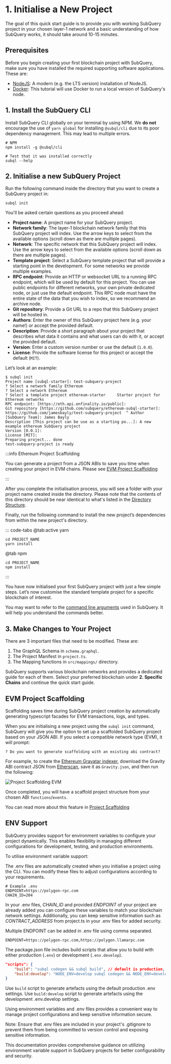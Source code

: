 # 1. Initialise a New Project

The goal of this quick start guide is to provide you with working SubQuery project in your chosen layer-1 network and a basic understanding of how SubQuery works, it should take around 10-15 minutes.

## Prerequisites

Before you begin creating your first blockchain project with SubQuery, make sure you have installed the required supporting software applications. These are:

- [NodeJS](https://nodejs.org/en/): A modern (e.g. the LTS version) installation of NodeJS.
- [Docker](https://docker.com/): This tutorial will use Docker to run a local version of SubQuery's node.

## 1. Install the SubQuery CLI

Install SubQuery CLI globally on your terminal by using NPM. We **do not** encourage the use of `yarn global` for installing `@subql/cli` due to its poor dependency management. This may lead to multiple errors.

```shell
# NPM
npm install -g @subql/cli

# Test that it was installed correctly
subql --help
```

## 2. Initialise a new SubQuery Project

Run the following command inside the directory that you want to create a SubQuery project in:

```shell
subql init
```

You'll be asked certain questions as you proceed ahead:

- **Project name**: A project name for your SubQuery project.
- **Network family**: The layer-1 blockchain network family that this SubQuery project will index. Use the arrow keys to select from the available options (scroll down as there are multiple pages).
- **Network**: The specific network that this SubQuery project will index. Use the arrow keys to select from the available options (scroll down as there are multiple pages).
- **Template project**: Select a SubQuery template project that will provide a starting point in the development. For some networks we provide multiple examples.
- **RPC endpoint**: Provide an HTTP or websocket URL to a running RPC endpoint, which will be used by default for this project. You can use public endpoints for different networks, your own private dedicated node, or just use the default endpoint. This RPC node must have the entire state of the data that you wish to index, so we recommend an archive node.
- **Git repository**: Provide a Git URL to a repo that this SubQuery project will be hosted in.
- **Authors**: Enter the owner of this SubQuery project here (e.g. your name!) or accept the provided default.
- **Description**: Provide a short paragraph about your project that describes what data it contains and what users can do with it, or accept the provided default.
- **Version**: Enter a custom version number or use the default (`1.0.0`).
- **License**: Provide the software license for this project or accept the default (`MIT`).

Let’s look at an example:

```shell
$ subql init
Project name [subql-starter]: test-subquery-project
? Select a network family Ethereum
? Select a network Ethereum
? Select a template project ethereum-starter     Starter project for Ethereum networks
RPC endpoint: [https://eth.api.onfinality.io/public]:
Git repository [https://github.com/subquery/ethereum-subql-starter]: https://github.com/jamesbayly/test-subquery-project  ^ Author [SubQuery Team]: James Bayly
Description [This project can be use as a starting po...]: A new example ethereum SubQuery project
Version [0.0.1]:
License [MIT]:
Preparing project... done
test-subquery-project is ready
```

:::info Ethereum Project Scaffolding

You can generate a project from a JSON ABIs to save you time when creating your project in EVM chains. Please see [EVM Project Scaffolding](#evm-project-scaffolding)

:::

After you complete the initialisation process, you will see a folder with your project name created inside the directory. Please note that the contents of this directory should be near identical to what's listed in the [Directory Structure](../build/introduction.md#directory-structure).

Finally, run the following command to install the new project’s dependencies from within the new project's directory.

::: code-tabs
@tab:active yarn

```shell
cd PROJECT_NAME
yarn install
```

@tab npm

```shell
cd PROJECT_NAME
npm install
```

:::

You have now initialised your first SubQuery project with just a few simple steps. Let’s now customise the standard template project for a specific blockchain of interest.

You may want to refer to the [command line arguments](../run_publish/references.md) used in SubQuery. It will help you understand the commands better.

## 3. Make Changes to Your Project

There are 3 important files that need to be modified. These are:

1. The GraphQL Schema in `schema.graphql`.
2. The Project Manifest in `project.ts`.
3. The Mapping functions in `src/mappings/` directory.

SubQuery supports various blockchain networks and provides a dedicated guide for each of them. Select your preferred blockchain under **2. Specific Chains** and continue the quick start guide.

## EVM Project Scaffolding

Scaffolding saves time during SubQuery project creation by automatically generating typescript facades for EVM transactions, logs, and types.

When you are initialising a new project using the `subql init` command, SubQuery will give you the option to set up a scaffolded SubQuery project based on your JSON ABI. If you select a compatible network type (EVM), it will prompt:

```shell
? Do you want to generate scaffolding with an existing abi contract?
```

For example, to create the [Ethereum Gravatar indexer](./quickstart_chains/ethereum-gravatar.md), download the Gravity ABI contract JSON from [Etherscan](https://etherscan.io/address/0x2e645469f354bb4f5c8a05b3b30a929361cf77ec#code), save it as `Gravity.json`, and then run the following:

![Project Scaffolding EVM](/assets/img/build/project-scaffold-evm.png)

Once completed, you will have a scaffold project structure from your chosen ABI `functions`/`events`.

You can read more about this feature in [Project Scaffolding](../build/introduction.md#evm-project-scaffolding)

## ENV Support

SubQuery provides support for environment variables to configure your project dynamically. This enables flexibility in managing different configurations for development, testing, and production environments.

To utilise environment variable support:

The .env files are automatically created when you initialise a project using the CLI. You can modify these files to adjust configurations according to your requirements.

```shell
# Example .env
ENDPOINT=https://polygon-rpc.com
CHAIN_ID=204
```

In your .env files, *CHAIN_ID* and provided *ENDPOINT* of your project are already added you can configure these variables to match your blockchain network settings. Additionally, you can keep sensitive information such as *CONTRACT_ADDRESS* from project.ts in your .env files for added security.

Multiple ENDPOINT can be added in .env file using comma separated.

```shell
ENDPOINT=https://polygon-rpc.com,https://polygon.llamarpc.com
```

The package.json file includes build scripts that allow you to build with either production (`.env`) or development (`.env.develop`).

```json
"scripts": {
    "build": "subql codegen && subql build", // default is production, if you have `@subql/cli` version `5.0.0` or above, you will need to install `@subql/common-<network>` package in the dependencies before execute this command.
    "build:develop": "NODE_ENV=develop subql codegen && NODE_ENV=develop subql build"
}
```
Use `build` script to generate artefacts using the default production .env settings.
Use `build:develop` script to generate artefacts using the development .env.develop settings.

Using environment variables and .env files provides a convenient way to manage project configurations and keep sensitive information secure.

Note: Ensure that .env files are included in your project's .gitignore to prevent them from being committed to version control and exposing sensitive information.

This documentation provides comprehensive guidance on utilizing environment variable support in SubQuery projects for better configurability and security.
